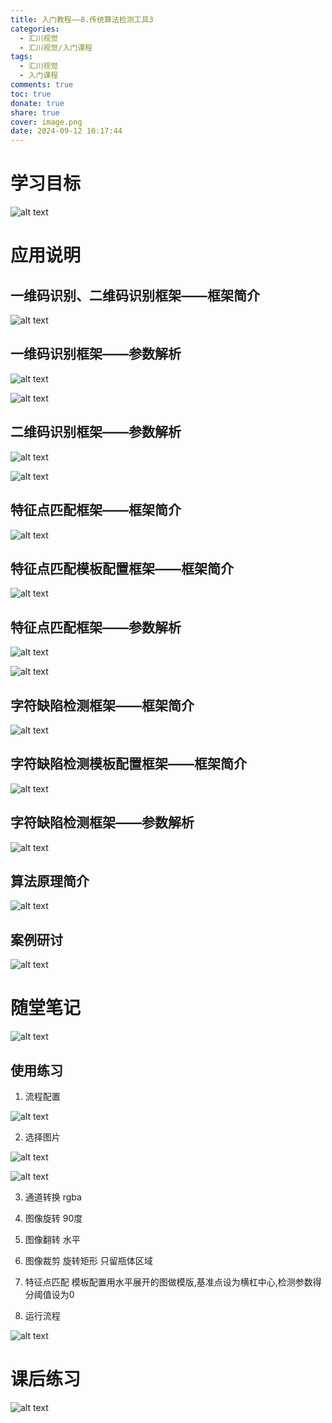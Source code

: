 ```yaml
---
title: 入门教程——8.传统算法检测工具3
categories:
  - 汇川视觉
  - 汇川视觉/入门课程
tags:
  - 汇川视觉
  - 入门课程
comments: true
toc: true
donate: true
share: true
cover: image.png
date: 2024-09-12 10:17:44
---
```


# 学习目标

![alt text](image.png)

# 应用说明

## 一维码识别、二维码识别框架——框架简介

![alt text](image-1.png)

## 一维码识别框架——参数解析

![alt text](image-2.png)

![alt text](image-3.png)

## 二维码识别框架——参数解析

![alt text](image-4.png)

![alt text](image-5.png)

## 特征点匹配框架——框架简介

![alt text](image-6.png)

## 特征点匹配模板配置框架——框架简介

![alt text](image-7.png)

## 特征点匹配框架——参数解析

![alt text](image-8.png)

![alt text](image-9.png)

## 字符缺陷检测框架——框架简介

![alt text](image-13.png)

## 字符缺陷检测模板配置框架——框架简介

![alt text](image-14.png)

## 字符缺陷检测框架——参数解析

![alt text](image-15.png)

## 算法原理简介

![alt text](image-16.png)

## 案例研讨

![alt text](image-17.png)

# 随堂笔记

![alt text](image-18.png)

## 使用练习

1. 流程配置

![alt text](image20.png)

2. 选择图片

![alt text](飞书20230519-163253.bmp)

![alt text](-3.5.bmp)

3. 通道转换 rgba

4. 图像旋转 90度

5. 图像翻转 水平

6. 图像裁剪 旋转矩形 只留瓶体区域

7. 特征点匹配 模板配置用水平展开的图做模版,基准点设为横杠中心,检测参数得分阈值设为0

8. 运行流程

![alt text](image-21.png)

# 课后练习

![alt text](image-19.png)

